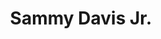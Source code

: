 ---
title: "Sammy Davis Jr."
summary: "American entertainer, born 8 December 1925 in New York City, New York, USA and died 16 May 1990 in Beverly Hills, California, USA. Married to from 1960 to 1968."
image: "sammy-davis-jr.jpg"
apple_music_artist_url: "None"
---